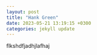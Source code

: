 ```yaml
---
layout: post
title: "Hank Green"
date: 2023-05-21 13:19:15 +0300
categories: jekyll update
---
```


flkshdfjadhjlafhaj
